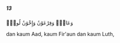 ##### 13

<span class="ayah">وَعَادٌۭ وَفِرْعَوْنُ وَإِخْوَٰنُ لُوطٍۢ</span>

<span class="ayah_translation">dan kaum Aad, kaum Fir'aun dan kaum Luth,</span>
